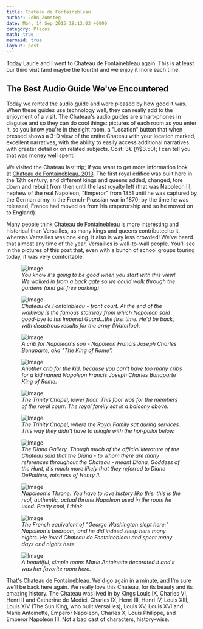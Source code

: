 ```yaml
---
title: Chateau de Fontainebleau
author: John Zumsteg
date: Mon, 14 Sep 2015 19:13:03 +0000
category: Places
math: true
mermaid: true
layout: post
---
```

Today Laurie and I went to Chateau de Fontainebleau again. This is at least our third visit (and maybe the fourth) and we enjoy it more each time.
<h2>The Best Audio Guide We've Encountered</h2>
Today we rented the audio guide and were pleased by how good it was. When these guides use technology well, they can really add to the enjoyment of a visit. The Chateau's audio guides are smart-phones in disguise and so they can do cool things: pictures of each room as you enter it, so you know you're in the right room, a "Location" button that when pressed shows a 3-D view of the entire Chateau with your location marked, excellent narratives, with the ability to easily access additional narratives with greater detail or on related subjects. Cost: 3€ (\\$3.50); I can tell you that was money well spent!

We visited the Chateau last trip; if you want to get more information look at <a href="http://zumsteg.us/?p=1380">Chateau de Fontainebleau, 2013</a>. The first royal edifice was built here in the 12th century, and different kings and queens added, changed, tore down and rebuilt from then until the last royalty left (that was Napoleon III, nephew of the real Napoleon, "Emperor" from 1851 until he was captured by the German army in the French-Prussian war in 1870; by the time he was released, France had moved on from his emperorship and so he moved on to England).

Many people think Chateau de Fontainebleau is more interesting and historical than Versailles, as many kings and queens contributed to it, whereas Versailles was one king. It also is way less crowded! We've heard that almost any time of the year, Versailles is wall-to-wall people. You'll see in the pictures of this post that, even with a bunch of school groups touring today, it was very comfortable.

<figure class = "landscape">
	<img src="{{"/assets/images/2015/09/DSC09127.jpg" | prepend: site.baseurl | prepend: site.url }}" alt="Image" />
	<figcaption><em>You know it's going to be good when you start with this view! We walked in from a back gate so we could walk through the gardens (and get free parking)</em></figcaption>
</figure>



<figure class = "landscape">
	<img src="{{"/assets/images/2015/09/DSC09175.jpg" | prepend: site.baseurl | prepend: site.url }}" alt="Image" />
	<figcaption><em>Chateau de Fontainbleau - front court. At the end of the walkway is the famous stairway from which Napoleon said good-bye to his Imperial Guard...the first time. He'd be back, with disastrous results for the army (Waterloo).</em></figcaption>
</figure>



<figure class = "landscape">
	<img src="{{"/assets/images/2015/09/DSC09129.jpg" | prepend: site.baseurl | prepend: site.url }}" alt="Image" />
	<figcaption><em>A crib for Napoleon's son - Napoleon Francis Joseph Charles Bonaparte, aka "The King of Rome".</em></figcaption>
</figure>



<figure class = "landscape">
	<img src="{{"/assets/images/2015/09/DSC09130.jpg" | prepend: site.baseurl | prepend: site.url }}" alt="Image" />
	<figcaption><em>Another crib for the kid, because you can't have too many cribs for a kid named Napoleon Francis Joseph Charles Bonaparte King of Rome.</em></figcaption>
</figure>



<figure class = "portrait">
	<img src="{{"/assets/images/2015/09/DSC09169.jpg" | prepend: site.baseurl | prepend: site.url }}" alt="Image" />
	<figcaption><em>The Trinity Chapel, lower floor. This foor was for the members of the royal court. The royal family sat in a balcony above.</em></figcaption>
</figure>



<figure class = "landscape">
	<img src="{{"/assets/images/2015/09/DSC09131.jpg" | prepend: site.baseurl | prepend: site.url }}" alt="Image" />
	<figcaption><em>The Trinity Chapel, where the Royal Family sat during services. This way they didn't have to mingle with the hoi-polloi below.</em></figcaption>
</figure>



<figure class = "portrait">
	<img src="{{"/assets/images/2015/09/DSC09161.jpg" | prepend: site.baseurl | prepend: site.url }}" alt="Image" />
	<figcaption><em>The Diana Gallery. Though much of the official literature of the Chateau said that the Diana - to whom there are many references throughout the Chateau - meant Diana, Goddess of the Hunt, it's much more likely that they referred to Diane DePoitiers, mistress of Henry II.</em></figcaption>
</figure>



<figure class = "portrait">
	<img src="{{"/assets/images/2015/09/DSC09165.jpg" | prepend: site.baseurl | prepend: site.url }}" alt="Image" />
	<figcaption><em>Napoleon's Throne. You have to love history like this: this is the real, authentic, actual throne Napoleon used in the room he used. Pretty cool, I think.</em></figcaption>
</figure>



<figure class = "portrait">
	<img src="{{"/assets/images/2015/09/DSC09168.jpg" | prepend: site.baseurl | prepend: site.url }}" alt="Image" />
	<figcaption><em>The French equivalent of "George Washington slept here:" Napoleon's bedroom, and he did indeed sleep here many nights. He loved Chateau de Fontainebleau and spent many days and nights here.</em></figcaption>
</figure>



<figure class = "landscape">
	<img src="{{"/assets/images/2015/09/DSC09162.jpg" | prepend: site.baseurl | prepend: site.url }}" alt="Image" />
	<figcaption><em>A beautiful, simple room: Marie Antoinette decorated it and it was her favorite room here.</em></figcaption>
</figure>



That's Chateau de Fontainebleau. We'd go again in a minute, and I'm sure we'll be back here again. We really love this Chateau, for its beauty and its amazing history. The Chateau was lived in by Kings Louis IX, Charles VI, Henri II and Catherine de Medici, Charles IX, Henri III, Henri IV, Louis XIII, Louis XIV (The Sun King, who built Versailles), Louis XV, Louis XVI and Marie Antoinette, Emperor Napoleon, Charles X, Louis Philippe, and Emperor Napoleon III. Not a bad cast of characters, history-wise.
